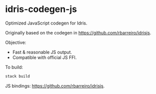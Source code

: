 # idris-codegen-js

Optimized JavaScript codegen for Idris. 

Originally based on the codegen in https://github.com/rbarreiro/idrisjs.

Objective:

 - Fast & reasonable JS output.
 - Compatible with official JS FFI.

To build:

```bash
stack build
```

JS bindings: https://github.com/rbarreiro/idrisjs.
